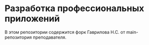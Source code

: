 # Разработка профессиональных приложений

В этом репозитории содержится форк Гаврилова Н.С. от main-репозитория преподавателя.
